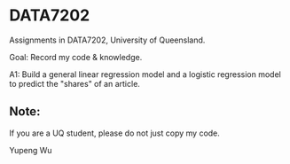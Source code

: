 # DATA7202

Assignments in DATA7202, University of Queensland.

Goal: Record my code & knowledge.

A1: Build a general linear regression model and a logistic regression model to predict the "shares" of an article.

## Note:
If you are a UQ student, please do not just copy my code.

Yupeng Wu

